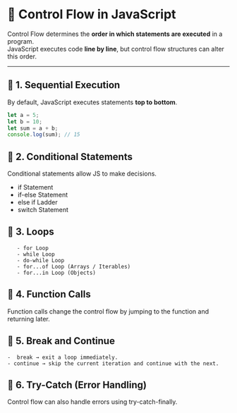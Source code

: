 # 📌 Control Flow in JavaScript

Control Flow determines the **order in which statements are executed** in a program.  
JavaScript executes code **line by line**, but control flow structures can alter this order.

---

## 🔹 1. Sequential Execution
By default, JavaScript executes statements **top to bottom**.

```js
let a = 5;
let b = 10;
let sum = a + b;
console.log(sum); // 15
```
## 🔹 2. Conditional Statements
Conditional statements allow JS to make decisions.
   -  if Statement
   -  if-else Statement
   -  else if Ladder
   -  switch Statement
  
## 🔹 3. Loops
       - for Loop
       - while Loop
       - do-while Loop
       - for...of Loop (Arrays / Iterables)
       - for...in Loop (Objects)

## 🔹 4. Function Calls
Function calls change the control flow by jumping to the function and returning later.

## 🔹 5. Break and Continue
    -  break → exit a loop immediately.
    - continue → skip the current iteration and continue with the next.

## 🔹 6. Try-Catch (Error Handling)
   Control flow can also handle errors using try-catch-finally.